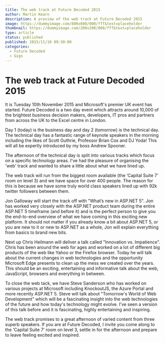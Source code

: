```yaml
---
title: The web track at Future Decoded 2015
author: Martin Kearn
description: A preview of the web track at Future Decoded 2015
image: https://dummyimage.com/800x600/000/fff&text=placeholder
thumbnail: https://dummyimage.com/200x200/000/fff&text=placeholder
type: article
status: published
published: 2015/11/10 09:30:00
categories: 
  - Future Decoded
  - Gigs
---
```


# The web track at Future Decoded 2015

It is Tuesday 10th November 2015 and Microsoft's premier UK event has started. Future Decoded is a two day event which attracts around 10,000 of the brightest business decision makers, developers, IT pros and partners from across the UK to the Excel centre in London.

Day 1 (today) is the business day and day 2 (tomorrow) is the technical day. The technical day has a fantastic range of keynote speakers in the morning including the likes of Scott Guthrie, Professor Brian Cox and DJ Yoda! This will all be expertly introduced by my boss Andrew Spooner.

The afternoon of the technical day is split into various tracks which focus on a specific technology areas. I've had the pleasure of organising the 'web' track and wanted to share a little about what we have lined up.

The web track will run from the biggest room available (the ‘Capital Suite 7’ room on level 3) and we have space for over 400 people. The reason for this is because we have some truly world class speakers lined up with 92k twitter followers between them.

Jon Galloway will start the track off with "What’s new in ASP.NET 5". Jon has worked very closely with the ASP.NET product team during the entire ASP.NET 5 timeframe (and before it) and is the perfect person to give you the end-to-end overview of what we have coming in this exciting new platform. It should not matter if you already know a bit about ASP.NET 5, or you are new to it or new to ASP.NET as a whole, Jon will explain everything from basics to brand new bits.

Next up Chris Heilmann will deliver a talk called "Innovation vs. Impatience". Chris has been around the web for ages and worked on a lot of different big products of the web like Yahoo or the Firefox browser. Today he will talk about the current changes in web technologies and the opportunity Microsoft Edge presents to clean up the mess we created over the years. This should be an exciting, entertaining and informative talk about the web, JavaScript, browsers and everything in between.

To close the web tack, we have Steve Sanderson who has worked on various projects at Microsoft including KnockoutJS, the Azure Portal and more recently ASP.NET 5. Steve will talk about "Tomorrow's World of Web Development" which will be a fascinating insight into the web technologies of the future and how today's technology might evolve. I've seen a version of this talk before and it is fascinating, highly entertaining and inspiring.

The web track promises to a great afternoon of varied content from three superb speakers. If you are at Future Decoded, I invite you come along to the ‘Capital Suite 7’ room on level 3, settle in for the afternoon and prepare to leave feeling excited and inspired.
